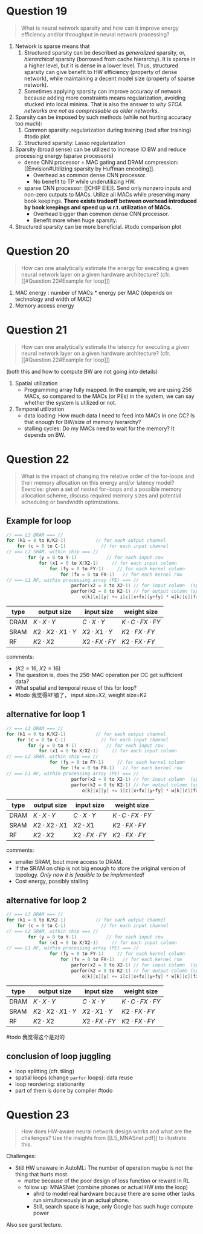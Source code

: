 # Question 19 

> What is neural network sparsity and how can it improve energy efficiency and/or throughput in neural network processing?

1. Network is sparse means that
	1. Structured sparsity can be described as *generalized* sparsity, or, *hierarchical* sparsity (borrowed from cache hierarchy). It is sparse in a higher level, but it is dense in a lower level. Thus, structured sparsity can give benefit to HW efficiency (property of dense network), while maintaining a decent model size (property of sparse network). 
	2. Sometimes applying sparsity can improve accuracy of network because adding more constraints means regularization, avoiding stucked into local minima. That is also the answer to *why STOA networks are not as compressable as older networks*. 
3. Sparsity can be imposed by such methods (while not hurting accuracy too much): 
	1. Common sparsity: regularization during training (bad after training) #todo plot
	2. Structured sparsity: Lasso regularization
4. Sparsity (broad sense) can be utilized to increase IO BW and reduce processing energy (sparse processors)
	- dense CNN processor + MAC gating and DRAM compression: [[Envision#Utilizing sparsity by Huffman encoding]]. 
		- Overhead as common dense CNN processor. 
		- No benefit to TP while underutilizing HW. 
	- sparse CNN processor: [[CHIP EIE]]. Send only nonzero inputs and non-zero outputs to MACs. Utilize all MACs while preserving many book keepings. **There exists tradeoff between overhead introduced by book keepings and speed up w.r.t. utilization of MACs.** 
		- Overhead bigger than common dense CNN processor. 
		- Benefit more when huge sparsity. 
5. Structured sparsity can be more beneficial. #todo comparison plot

# Question 20
> How can one analytically estimate the energy for executing a given neural network layer on a given hardware architecture? (cfr. [[#Question 22#Example for loop]])

1. MAC energy : number of MACs \* energy per MAC (depends on technology and width of MAC) 
2. Memory access energy 

# Question 21

> How can one analytically estimate the latency for executing a given neural network layer on a given hardware architecture? (cfr. [[#Question 22#Example for loop]])

(both this and how to compute BW are not going into details)

1. Spatial utilization
	- Programming array fully mapped. In the example, we are using 256 MACs, so compared to the MACs (or PEs) in the system, we can say whether the system is utilized or not. 
2. Temporal utilization 
	- data loading: How much data I need to feed into MACs in one CC? Is that enough for BW/size of memory hierarchy?
	- stalling cycles: Do my MACs need to wait for the memory? It depends on BW. 

# Question 22

> What is the impact of changing the relative order of the for-loops and their memory allocation on this energy and/or latency model?
> Exercise: given a set of nested for-loops and a possible memory allocation scheme, discuss required memory sizes and potential scheduling or bandwidth optimizations.


## Example for loop

```C
// === L3 DRAM === //
for (k1 = 0 to K/K2-1)           // for each output channel
	for (c = 0 to C-1)             // for each input channel
// === L2 SRAM, within chip === //
		for (y = 0 to Y-1)           // for each input row
			for (x1 = 0 to X/X2-1)     // for each input column
				for (fy = 0 to FY-1)     // for each kernel column
					for (fx = 0 to FX-1)   // for each kernel row
// === L1 RF, within processing array (PE) === //
						parfor(x2 = 0 to X2-1) // for input column  (spatially unrolled)
						parfor(k2 = 0 to K2-1) // for output column (spatially unrolled)
							o[k][x][y] += i[c][x+fx][y+fy] * w[k][c][fx][fy]
```

| type | output size                 | input size           | weight size                |
| ---- | --------------------------- | -------------------- | -------------------------- |
| DRAM | $K\cdot X\cdot Y$           | $C\cdot X\cdot Y$    | $K\cdot C\cdot FX\cdot FY$ |
| SRAM | $K2\cdot X2\cdot X1\cdot Y$ | $X2\cdot X1\cdot Y$  | $K2\cdot FX\cdot FY$       |
| RF   | $K2\cdot X2$                | $X2\cdot FX\cdot FY$ | $K2\cdot FX\cdot FY$       | 

comments: 
- ($K2=16$, $X2=16$)
- The question is, does the 256-MAC operation per CC get sufficient data? 
- What spatial and temporal reuse of this for loop? 
- #todo 我觉得RF错了， input size=X2, weight size=K2

## alternative for loop 1

```C
// === L3 DRAM === //
for (k1 = 0 to K/K2-1)           // for each output channel
	for (c = 0 to C-1)             // for each input channel
		for (y = 0 to Y-1)           // for each input row
			for (x1 = 0 to X/X2-1)     // for each input column
// === L2 SRAM, within chip === //
				for (fy = 0 to FY-1)     // for each kernel column
					for (fx = 0 to FX-1)   // for each kernel row
// === L1 RF, within processing array (PE) === //
						parfor(x2 = 0 to X2-1) // for input column  (spatially unrolled)
						parfor(k2 = 0 to K2-1) // for output column (spatially unrolled)
							o[k][x][y] += i[c][x+fx][y+fy] * w[k][c][fx][fy]
```

| type | output size          | input size           | weight size                |
| ---- | -------------------- | -------------------- | -------------------------- |
| DRAM | $K\cdot X\cdot Y$    | $C\cdot X\cdot Y$    | $K\cdot C\cdot FX\cdot FY$ |
| SRAM | $K2\cdot X2\cdot X1$ | $X2\cdot X1$         | $K2\cdot FX\cdot FY$       |
| RF   | $K2\cdot X2$         | $X2\cdot FX\cdot FY$ | $K2\cdot FX\cdot FY$       |

comments:
- smaller SRAM, bout more access to DRAM. 
- If the SRAM on chip is not big enough to store the original version of topology. *Only now it is feasible to be implemented!*
- Cost energy, possibly stalling

## alternative for loop 2

```C
// === L3 DRAM === //
for (k1 = 0 to K/K2-1)           // for each output channel
	for (c = 0 to C-1)             // for each input channel
// === L2 SRAM, within chip === //
		for (y = 0 to Y-1)           // for each input row
			for (x1 = 0 to X/X2-1)     // for each input column
// === L1 RF, within processing array (PE) === //
				for (fy = 0 to FY-1)     // for each kernel column
					for (fx = 0 to FX-1)   // for each kernel row
						parfor(x2 = 0 to X2-1) // for input column  (spatially unrolled)
						parfor(k2 = 0 to K2-1) // for output column (spatially unrolled)
							o[k][x][y] += i[c][x+fx][y+fy] * w[k][c][fx][fy]
```

| type | output size                 | input size           | weight size                |
| ---- | --------------------------- | -------------------- | -------------------------- |
| DRAM | $K\cdot X\cdot Y$           | $C\cdot X\cdot Y$    | $K\cdot C\cdot FX\cdot FY$ |
| SRAM | $K2\cdot X2\cdot X1\cdot Y$ | $X2\cdot X1\cdot Y$  | $K2\cdot FX\cdot FY$       |
| RF   | $K2\cdot X2$                | $X2\cdot FX\cdot FY$ | $K2\cdot FX\cdot FY$       | 

#todo 我觉得这个是对的

## conclusion of loop juggling

- loop splitting (cfr. tiling)
- spatial loops (change `parfor` loops): data reuse
- loop reordering: stationarity
- part of them is done by compiler #todo


# Question 23

> How does HW-aware neural network design works and what are the challenges? Use the insights from [[L5_MNASnet.pdf]] to illustrate this.

Challenges: 
- Still HW unaware in AutoML: The number of operation maybe is not the thing that hurts most. 
	- matbe because of the poor design of loss function or reward in RL
	- follow up: MNASNet (combine phones or actual HW into the loop)
		- ahrd to model real hardware because there are some other tasks run simultaneously in an actual phone.
		- Still, search space is huge, only Google has such huge compute power

Also see gurst lecture. 
